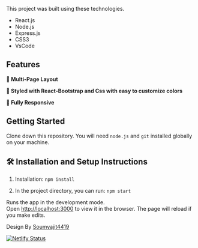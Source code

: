 
This project was built using these technologies.

- React.js
- Node.js
- Express.js
- CSS3
- VsCode


## Features

**📖 Multi-Page Layout**

**🎨 Styled with React-Bootstrap and Css with easy to customize colors**

**📱 Fully Responsive**

## Getting Started

Clone down this repository. You will need `node.js` and `git` installed globally on your machine.

## 🛠 Installation and Setup Instructions

1. Installation: `npm install`

2. In the project directory, you can run: `npm start`

Runs the app in the development mode.\
Open [http://localhost:3000](http://localhost:3000) to view it in the browser.
The page will reload if you make edits.

Design By [Soumyajit4419](https://github.com/soumyajit4419/Portfolio)

[![Netlify Status](https://api.netlify.com/api/v1/badges/78ec3b30-6e8d-4eaf-9be4-b5dc48fdf77b/deploy-status)](https://app.netlify.com/sites/santanukumar/deploys)
